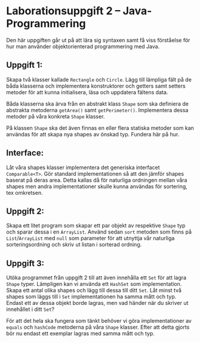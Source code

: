 # Laborationsuppgift 2 – Java-Programmering

Den här uppgiften går ut på att lära sig syntaxen samt få viss förståelse för hur man använder objektorienterad programmering med Java.

## Uppgift 1:

Skapa två klasser kallade `Rectangle` och `Circle`. Lägg till lämpliga fält på de båda klasserna och implementera konstruktorer och getters samt setters metoder för att kunna initialisera, läsa och uppdatera fältens data.

Båda klasserna ska ärva från en abstrakt klass `Shape` som ska definiera de abstrakta metoderna `getArea()` samt `getPerimeter()`. Implementera dessa metoder på våra konkreta `Shape` klasser.

På klassen `Shape` ska det även finnas en eller flera statiska metoder som kan användas för att skapa nya shapes av önskad typ. Fundera här på hur.

## Interface:

Låt våra shapes klasser implementera det generiska interfacet `Comparable<T>`. Gör standard implementationen så att den jämför shapes baserat på deras area. Detta kallas då för naturliga ordningen mellan våra shapes men andra implementationer skulle kunna användas för sortering, tex omkretsen.

## Uppgift 2:

Skapa ett litet program som skapar ett par objekt av respektive `Shape` typ och sparar dessa i en `ArrayList`. Använd sedan `sort` metoden som finns på `List`/`ArrayList` med `null` som parameter för att utnyttja vår naturliga sorteringsordning och skriv ut listan i sorterad ordning.

## Uppgift 3:

Utöka programmet från uppgift 2 till att även innehålla ett `Set` för att lagra `Shape` typer. Lämpligen kan vi använda ett `HashSet` som implementation. Skapa ett antal olika shapes och lägg till dessa till ditt `Set`. Låt minst två shapes som läggs till i `Set` implementationen ha samma mått och typ. Endast ett av dessa objekt borde lagras, men vad händer när du skriver ut innehållet i ditt `Set`?

För att det hela ska fungera som tänkt behöver vi göra implementationer av `equals` och `hashCode` metoderna på våra `Shape` klasser. Efter att detta gjorts bör nu endast ett exemplar lagras med samma mått och typ.
